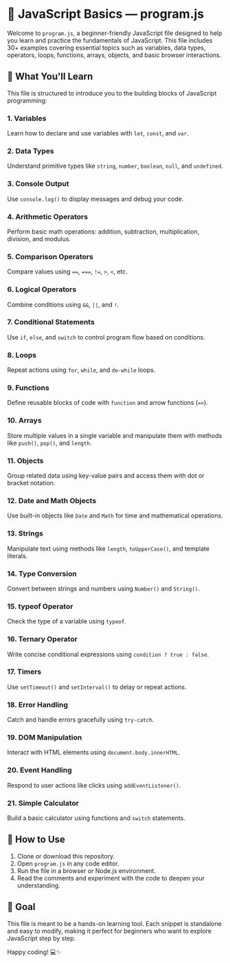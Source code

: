 # 📘 JavaScript Basics — program.js

Welcome to `program.js`, a beginner-friendly JavaScript file designed to help you learn and practice the fundamentals of JavaScript. This file includes 30+ examples covering essential topics such as variables, data types, operators, loops, functions, arrays, objects, and basic browser interactions.

## 🚀 What You'll Learn

This file is structured to introduce you to the building blocks of JavaScript programming:

### 1. Variables

Learn how to declare and use variables with `let`, `const`, and `var`.

### 2. Data Types

Understand primitive types like `string`, `number`, `boolean`, `null`, and `undefined`.

### 3. Console Output

Use `console.log()` to display messages and debug your code.

### 4. Arithmetic Operators

Perform basic math operations: addition, subtraction, multiplication, division, and modulus.

### 5. Comparison Operators

Compare values using `==`, `===`, `!=`, `>`, `<`, etc.

### 6. Logical Operators

Combine conditions using `&&`, `||`, and `!`.

### 7. Conditional Statements

Use `if`, `else`, and `switch` to control program flow based on conditions.

### 8. Loops

Repeat actions using `for`, `while`, and `do-while` loops.

### 9. Functions

Define reusable blocks of code with `function` and arrow functions (`=>`).

### 10. Arrays

Store multiple values in a single variable and manipulate them with methods like `push()`, `pop()`, and `length`.

### 11. Objects

Group related data using key-value pairs and access them with dot or bracket notation.

### 12. Date and Math Objects

Use built-in objects like `Date` and `Math` for time and mathematical operations.

### 13. Strings

Manipulate text using methods like `length`, `toUpperCase()`, and template literals.

### 14. Type Conversion

Convert between strings and numbers using `Number()` and `String()`.

### 15. typeof Operator

Check the type of a variable using `typeof`.

### 16. Ternary Operator

Write concise conditional expressions using `condition ? true : false`.

### 17. Timers

Use `setTimeout()` and `setInterval()` to delay or repeat actions.

### 18. Error Handling

Catch and handle errors gracefully using `try-catch`.

### 19. DOM Manipulation

Interact with HTML elements using `document.body.innerHTML`.

### 20. Event Handling

Respond to user actions like clicks using `addEventListener()`.

### 21. Simple Calculator

Build a basic calculator using functions and `switch` statements.

## 📂 How to Use

1. Clone or download this repository.
2. Open `program.js` in any code editor.
3. Run the file in a browser or Node.js environment.
4. Read the comments and experiment with the code to deepen your understanding.

## 🎯 Goal

This file is meant to be a hands-on learning tool. Each snippet is standalone and easy to modify, making it perfect for beginners who want to explore JavaScript step by step.

Happy coding! 💻✨
